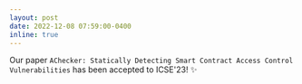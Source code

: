 ```yaml
---
layout: post
date: 2022-12-08 07:59:00-0400
inline: true
---
```


Our paper `AChecker: Statically Detecting Smart Contract Access Control
  Vulnerabilities` has been accepted to ICSE'23! :sparkles: 
